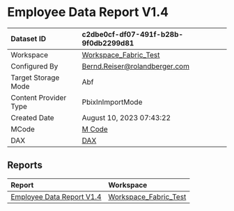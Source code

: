 



# Employee Data Report V1.4

|Dataset ID|c2dbe0cf-df07-491f-b28b-9f0db2299d81|
| :--- | :--- |
|Workspace|[Workspace_Fabric_Test](../Workspaces/Workspace_Fabric_Test.md)|
|Configured By|Bernd.Reiser@rolandberger.com|
|Target Storage Mode|Abf|
|Content Provider Type|PbixInImportMode|
|Created Date|August 10, 2023 07:43:22|
|MCode|[M Code](./Employee-Data-Report-V1.4/mcode.md)|
|DAX|[DAX](./Employee-Data-Report-V1.4/dax.md)|

## Reports

|Report|Workspace|
| :--- | :--- |
|[Employee Data Report V1.4](../Reports/Employee-Data-Report-V1.4.md)|[Workspace_Fabric_Test](../Workspaces/Workspace_Fabric_Test.md)|
